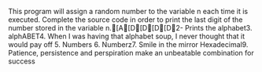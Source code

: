 This program will assign a random number to the variable n each time it is executed. Complete the source code in order to print the last digit of the number stored in the variable n.[A[D[D[D[D2- Prints the alphabet3. alphABET4. When I was having that alphabet soup, I never thought that it would pay off
5. Numbers
6. Numberz7. Smile in the mirror
Hexadecimal9. Patience, persistence and perspiration make an unbeatable combination for success